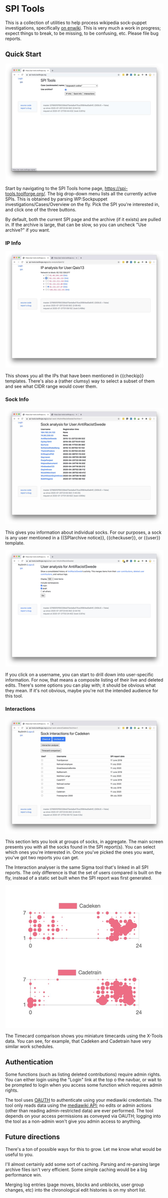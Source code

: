 # SPI Tools

This is a collection of utilities to help process wikipedia
sock-puppet investigations, specifically [on
enwiki](https://en.wikipedia.org/wiki/Wikipedia:Sockpuppet_investigations).
This is very much a work in progress; expect things to break, to be
missing, to be confusing, etc.  Please file bug reports.

## Quick Start

![Index page screenshot](spi-tools-index.jpg)

Start by navigating to the SPI Tools home page,
https://spi-tools.toolforge.org/.  The big drop-down menu lists all
the currently active SPIs.  This is obtained by parsing WP:Sockpuppet
investigations/Cases/Overview on the fly.  Pick the SPI you're
interested in, and click one of the three buttons.

By default, both the current SPI page and the archive (if it exists)
are pulled in.  If the archive is large, that can be slow, so you can
uncheck "Use archive?" if you want.

### IP Info

![ip-info page screenshot](spi-tools-ip-info.jpg)

This shows you all the IPs that have been mentioned in {{checkip}}
templates.  There's also a (rather clumsy) way to select a subset of
them and see what CIDR range would cover them.

### Sock Info

![sock-info page screenshot](spi-tools-sock-info.jpg)

This gives you information about individual socks.  For our purposes,
a sock is any user mentioned in a {{SPIarchive notice}},
{{checkuser}}, or {{user}} template.

![user-info page screenshot](spi-tools-user-info.jpg)

If you click on a username, you can start to drill down into
user-specific information.  For now, that means a composite listing of
their live and deleted edits.  There's some options you can play with;
it should be obvious what they mean.  If it's not obvious, maybe
you're not the intended audience for this tool.

### Interactions

![sock-select page screenshot](spi-tools-sock-select.jpg)


This section lets you look at groups of socks, in aggregate.  The main
screen presents you with all the socks found in the SPI report(s).
You can select which ones you're interested in.  Once you've picked
the ones you want, you've got two reports you can get.

The Interaction analyser is the same Sigma tool that's linked in all
SPI reports.  The only difference is that the set of users compared is
built on the fly, instead of a static set built when the SPI report
was first generated.

![timecard-detail page screenshot](spi-tools-timecard-detail.jpg)

The Timecard comparison shows you miniature timecards using the
X-Tools data.  You can see, for example, that Cadeken and Cadetrain
have very similar work schedules.


## Authentication

Some functions (such as listing deleted contributions) require admin
rights.  You can either login using the "Login" link at the top o the
navbar, or wait to be prompted to login when you access some function
which requires admin rights.

The tool uses [OAUTH](https://www.mediawiki.org/wiki/Help:OAuth) to
authenticate using your mediawiki credentials.  The tool only reads
data using the [mediawiki
API](https://www.mediawiki.org/wiki/API:Main_page); no edits or admin
actions (other than reading admin-restricted data) are ever performed.
The tool depends on your access permissions as conveyed via OAUTH;
logging into the tool as a non-admin won't give you admin access to
anything.

## Future directions

There's a ton of possible ways for this to grow.  Let me know what would
be useful to you.

I'll almost certainly add some sort of caching.  Parsing and
re-parsing large archive files isn't very efficient.  Some simple
caching would be a big performance win.

Merging log entries (page moves, blocks and unblocks, user group
changes, etc) into the chronological edit histories is on my short
list.
